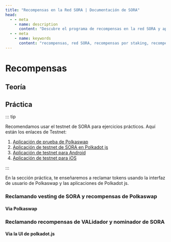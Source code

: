 ```yaml
---
title: "Recompensas en la Red SORA | Documentación de SORA"
head:
  - - meta
    - name: description
      content: "Descubre el programa de recompensas en la red SORA y aprende cómo puedes ganar recompensas participando en varias actividades dentro del ecosistema SORA. Explora los diferentes tipos de recompensas, incluyendo recompensas por staking, recompensas de liquidez y recompensas por referidos, y maximiza tus ganancias en la red SORA."
  - - meta
    - name: keywords
      content: "recompensas, red SORA, recompensas por staking, recompensas de liquidez, recompensas por referidos, ganancias"
---
```


<!-- TODO:
- verificar la alineación de la imagen
-->

# Recompensas

## Teoría

<!-- @include: snippet-rewards-theory.md -->

## Práctica

::: tip

Recomendamos usar el testnet de SORA para ejercicios prácticos. Aquí están los enlaces de Testnet:

1. [Aplicación de prueba de Polkaswap](https://test.polkaswap.io/)
2. [Aplicación de testnet de SORA en Polkadot js](https://polkadot.js.org/apps/?rpc=wss%3A%2F%2Fws.stage.sora2.soramitsu.co.jp#/explorer)
3. [Aplicación de testnet para Android](https://play.google.com/store/apps/details?id=jp.co.soramitsu.sora.communitytesting&hl=es&gl=US)
4. [Aplicación de testnet para iOS](https://testflight.apple.com/join/670hF438)

:::

En la sección práctica, te enseñaremos a reclamar tokens usando la interfaz de usuario de Polkaswap y las aplicaciones de Polkadot js.

### Reclamando vesting de SORA y recompensas de Polkaswap

#### Via Polkaswap

<!-- @include: snippet-rewards-polkaswap.md -->

### Reclamando recompensas de VALidador y nominador de SORA

#### Via la UI de polkadot.js

<!-- @include: snippet-rewards-validator-rewards-polkadjs.md -->

